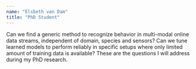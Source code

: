 ```yaml
---
name: "Elsbeth van Dam"
title: "PhD Student"
---
```


Can we find a generic method to recognize behavior in multi-modal online data streams, independent of domain, species and sensors? Can we tune learned models to perform reliably in specific setups where only limited amount of training data is available? These are the questions I will address during my PhD research.
